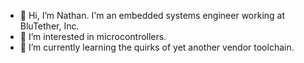 - 👋 Hi, I’m Nathan. I'm an embedded systems engineer working at BluTether, Inc.
- 👀 I’m interested in microcontrollers.
- 🌱 I’m currently learning the quirks of yet another vendor toolchain.


<!---
nwolcott-bt/nwolcott-bt is a ✨ special ✨ repository because its `README.md` (this file) appears on your GitHub profile.
You can click the Preview link to take a look at your changes.
--->
